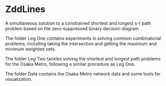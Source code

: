 # ZddLines
A simultaneous solution to a constrained shortest and longest s-t path problem based on the zero-suppressed binary decision diagram

The folder Leg One contains experiments in solving common combinatorial problems,
including taking the intersection and getting the maximum and minimum weighted sets.

The folder Leg Two tackles solving the shortest and longest path problems for the Osaka Metro,
following a similar procedure as Leg One.

The folder Data contains the Osaka Metro network data and some tools for visualization.
